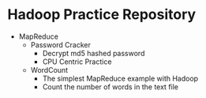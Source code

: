 # Hadoop Practice Repository

- MapReduce
  - Password Cracker
    - Decrypt md5 hashed password
    - CPU Centric Practice
  - WordCount
    - The simplest MapReduce example with Hadoop
    - Count the number of words in the text file
